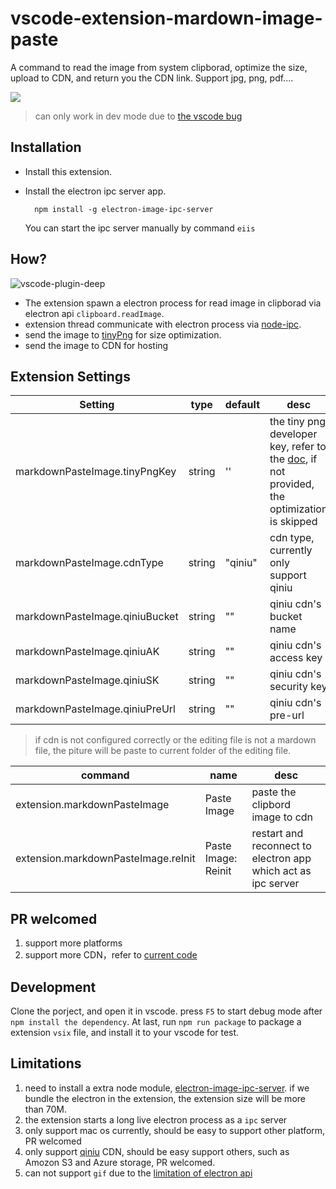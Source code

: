 # vscode-extension-mardown-image-paste

A command to read the image from system clipborad, optimize the size, upload to CDN, and return you the CDN link. Support jpg, png, pdf....

![](https://user-images.githubusercontent.com/13174059/43577232-e3e2d1f0-967d-11e8-8de8-c844aa0b93dd.gif)

> can only work in dev mode due to [the vscode bug](https://github.com/Microsoft/vscode/issues/55631#issuecomment-409874534)

## Installation
* Install this extension.
* Install the electron ipc server app.
  ```
    npm install -g electron-image-ipc-server
  ```

  You can start the ipc server manually by command `eiis`

## How?

![vscode-plugin-deep](https://user-images.githubusercontent.com/13174059/43622590-7e58580e-970f-11e8-8edd-06b97ffedf49.png)

* The extension spawn a electron process for read image in clipborad via electron api `clipboard.readImage`.
* extension thread communicate with electron process via [node-ipc](https://github.com/RIAEvangelist/node-ipc).
* send the image to [tinyPng](https://tinypng.com/) for size optimization.
* send the image to CDN for hosting

## Extension Settings

| Setting | type | default | desc |
| -- | -- | -- | --|
| markdownPasteImage.tinyPngKey | string | '' | the tiny png developer key, refer to the [doc](https://tinypng.com/developers), if not provided, the optimization is skipped |
| markdownPasteImage.cdnType | string | "qiniu" |  cdn type, currently only support qiniu |
| markdownPasteImage.qiniuBucket | string | "" | qiniu cdn's bucket name |
| markdownPasteImage.qiniuAK | string | "" | qiniu cdn's access key |
| markdownPasteImage.qiniuSK | string | "" | qiniu cdn's security key |
| markdownPasteImage.qiniuPreUrl | string | "" | qiniu cdn's pre-url  |

> if cdn is not configured correctly or the editing file is not a mardown file, the piture will be paste to current folder of the editing file.

| command | name | desc |
| -- | -- | -- |
| extension.markdownPasteImage | Paste Image | paste the clipbord image to cdn |
| extension.markdownPasteImage.reInit | Paste Image: Reinit | restart and reconnect to electron app which act as ipc server |

## PR welcomed
1. support more platforms
2. support more CDN，refer to [current code](https://github.com/njleonzhang/vscode-extension-mardown-image-paste/blob/master/src/CdnUploader/)

## Development
Clone the porject, and open it in vscode. press `F5` to start debug mode after `npm install the dependency`. At last, run `npm run package` to package a extension `vsix` file, and install it to your vscode for test.

## Limitations
1. need to install a extra node module, [electron-image-ipc-server](https://github.com/njleonzhang/electron-image-ipc-server). if we bundle the electron in the extension, the extension size will be more than 70M.
2. the extension starts a long live electron process as a `ipc` server
3. only support mac os currently, should be easy to support other platform, PR welcomed
4. only support [qiniu](https://www.qiniu.com/en) CDN, should be easy support others, such as Amozon S3 and Azure storage, PR welcomed.
5. can not support `gif` due to the [limitation of electron api](https://github.com/electron/electron/issues/8485)
